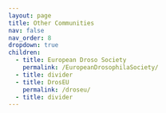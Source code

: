```yaml
---
layout: page
title: Other Communities
nav: false
nav_order: 8
dropdown: true
children:
  - title: European Droso Society
    permalink: /EuropeanDrosophilaSociety/
  - title: divider
  - title: DrosEU
    permalink: /droseu/
  - title: divider
---
```

